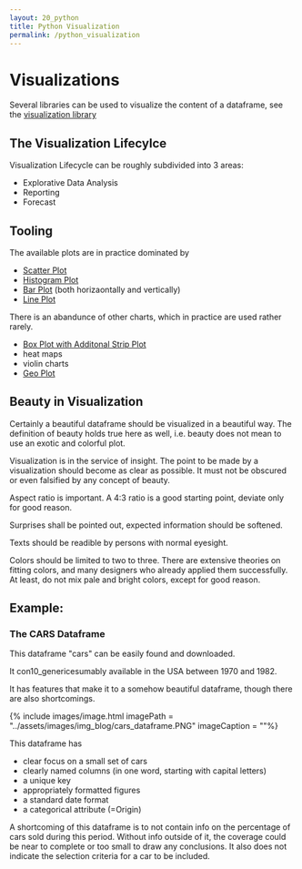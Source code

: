 ```yaml
---
layout: 20_python
title: Python Visualization
permalink: /python_visualization
---
```


# Visualizations

Several libraries can be used to visualize the content of a dataframe, see the [visualization library](visualization_python_references)

## The Visualization Lifecylce

Visualization Lifecycle can be roughly subdivided into 3 areas:
- Explorative Data Analysis
- Reporting
- Forecast

## Tooling

The available plots are in practice dominated by 
- [Scatter Plot](scatter_plot)
- [Histogram Plot](hist_plot)
- [Bar Plot](bar_plot) (both horizaontally and vertically)
- [Line Plot](line_plot)

There is an abandunce of other charts, which in practice are used rather rarely.
- [Box Plot with Additonal Strip Plot](box_plot)
- heat maps
- violin charts
- [Geo Plot]()

## Beauty in Visualization

Certainly a beautiful dataframe should be visualized in a beautiful way.
The definition of beauty holds true here as well, i.e. beauty does not mean to use an exotic and colorful plot.

Visualization is in the service of insight.
The point to be made by a visualization should become as clear as possible. It must not be obscured or even falsified by any concept of beauty.

Aspect ratio is important. A 4:3 ratio is a good starting point, deviate only for good reason.

Surprises shall be pointed out, expected information should be softened.

Texts should be readible by persons with normal eyesight.

Colors should be limited to two to three.
There are extensive theories on fitting colors, and many designers who already applied them successfully.
At least, do not mix pale and bright colors, except for good reason.



## Example: 
### The CARS Dataframe

This dataframe "cars" can be easily found and downloaded.

It con10_genericesumably available in the USA between 1970 and 1982.

It has features that make it to a somehow beautiful dataframe, though there are also shortcomings.

{% include images/image.html imagePath = "../assets/images/img_blog/cars_dataframe.PNG" imageCaption =  ""%}

This dataframe has
- clear focus on a small set of cars
- clearly named columns (in one word, starting with capital letters)
- a unique key
- appropriately formatted figures
- a standard date format
- a categorical attribute (=Origin)

A shortcoming of this dataframe is to not contain info on the percentage of cars sold during this period. Without info outside of it, the coverage could be near to complete or too small to draw any conclusions. It also does not indicate the selection criteria for a car to be included.



